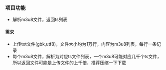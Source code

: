 ### 项目功能

* 解析m3u8文件，返回ts列表

#### 需求
* 上传txt文件(gbk,utf8)，文件大小约为1万行，内容为m3u8列表，每行一条记录
* 每个m3u8文件，解析为对应ts文件列表，一个m3u8可能对应几千个ts文件，所以返回文件可能是上传文件的上千倍，推荐压缩一下下载
